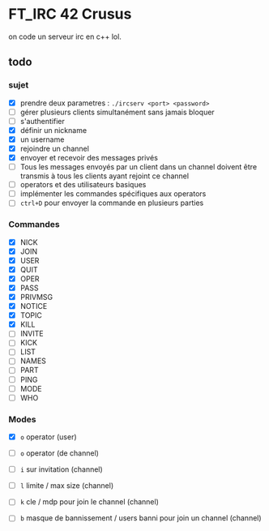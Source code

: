 # FT_IRC 42 Crusus

on code un serveur irc en c++ lol.

## todo

### sujet

- [x] prendre deux parametres : `./ircserv <port> <password>`
- [ ] gérer plusieurs clients simultanément sans jamais bloquer
- [ ] s'authentifier
- [x] définir un nickname
- [x] un username
- [x] rejoindre un channel
- [x] envoyer et recevoir des messages privés
- [ ] Tous les messages envoyés par un client dans un channel doivent être transmis à tous les clients ayant rejoint ce channel
- [ ] operators et des utilisateurs basiques
- [ ] implémenter les commandes spécifiques aux operators
- [ ] `ctrl+D` pour envoyer la commande en plusieurs parties

### Commandes

- [x] NICK
- [x] JOIN
- [x] USER
- [x] QUIT
- [x] OPER
- [x] PASS
- [x] PRIVMSG
- [x] NOTICE
- [x] TOPIC
- [x] KILL
- [ ] INVITE
- [ ] KICK
- [ ] LIST
- [ ] NAMES
- [ ] PART
- [ ] PING
- [ ] MODE
- [ ] WHO

### Modes

- [x] `o` operator (user)

- [ ] `o` operator (de channel)
- [ ] `i` sur invitation (channel)
- [ ] `l` limite / max size (channel)
- [ ] `k` cle / mdp pour join le channel (channel)
- [ ] `b` masque de bannissement / users banni pour join un channel (channel)